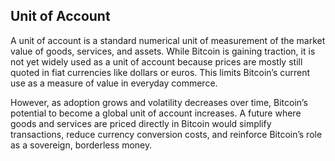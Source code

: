 ## Unit of Account

A unit of account is a standard numerical unit of measurement of the market value of goods, services, and assets. While Bitcoin is gaining traction, it is not yet widely used as a unit of account because prices are mostly still quoted in fiat currencies like dollars or euros. This limits Bitcoin’s current use as a measure of value in everyday commerce.

However, as adoption grows and volatility decreases over time, Bitcoin’s potential to become a global unit of account increases. A future where goods and services are priced directly in Bitcoin would simplify transactions, reduce currency conversion costs, and reinforce Bitcoin’s role as a sovereign, borderless money.

